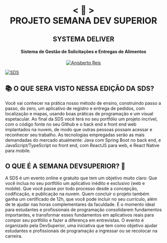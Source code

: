 <h1 align="center">
    < 📜 > <br>
PROJETO SEMANA DEV SUPERIOR
</h1>
    <h2 align="center">
    SYSTEMA DELIVER
    </h2>
<h4 align="center">
Sistema de Gestão de Solicitações e Entregas de Alimentos
</h4>

<p align="center">
  <a href="https://github.com/anisberto">
    <img alt="Anisberto Reis" src="https://img.shields.io/badge/Anisberto Reis-DEV-blue">
  </a>
</p>
  <a href="https://devsuperior.com.br/">
    <img alt="SDS" src="https://img.shields.io/badge/SDS-DEV--SUPERIOR-PORPLE">
  </a>

<br>

## 📚 O QUE SERA VISTO NESSA EDIÇÃO DA SDS?
Você vai conhecer na prática nosso método de ensino, construindo passo a passo, do zero, um aplicativo de registro e entrega de pedidos,
com localização e mapas, usando boas práticas de programação e um visual espetacular. 
Ao final da SDS você terá no seu portfólio um projeto incrível, com o código fonte no seu Github e o back end e front end web implantados na nuvem,
de modo que outras pessoas possam acessar e reconhecer seu trabalho.
As tecnologias empregadas serão as mais demandadas do mercado atualmente: Java com Spring Boot no back end, e JavaScript/TypeScript no front end,
com ReactJS para web, e React Native para mobile.

## O QUE É A SEMANA DEVSUPERIOR? 🤨
A SDS é um evento online e gratuito que tem um objetivo muito claro:
Que você inclua no seu portfólio um aplicativo inédito e exclusivo (web e mobile).
Que você passe por todo processo desde a concepção, codificação, e publicação na nuvem. 
Quem concluir o projeto também ganha um certificado de 12h, que você pode incluir no seu currículo, além de te ajudar nas horas complementares da faculdade.
É o momento ideal para estudantes e profissionais de programação consolidarem fundamentos importantes, e transformar esses fundamentos em aplicativos reais para compor seu portfólio e fazer a diferença em entrevistas.
O evento é organizado pela DevSuperior, uma iniciativa que tem como objetivo ajudar estudantes e profissionais de programação a ingressar ou se recolocar na carreira.
